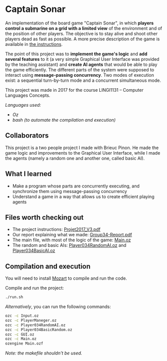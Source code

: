 # Captain Sonar
An implementation of the board game "Captain Sonar", in which **players control a submarine on a grid with a limited view** of the environment and of the position of other players. The objective is to stay alive and shoot other players dead as fast as possible. A more precise description of the game is available in [the instructions](https://github.com/sigustin/CaptainSonar/blob/master/Projet2017_v3.pdf).

The point of this project was to **implement the game's logic** and **add several features** to it (a very simple Graphical User Interface was provided by the teaching assistant) and **create AI agents** that would be able to play the game efficiently. The different parts of the system were supposed to interact using **message-passing concurrency**.
Two modes of execution exist: a sequential turn-by-turn mode and a concurrent simultaneous mode.

This project was made in 2017 for the course LINGI1131 &ndash; Computer Languages Concepts.

*Languages used:*
- *Oz*
- *bash (to automate the compilation and execution)*

## Collaborators
This project is a two people project I made with Brieuc Pinon. He made the game logic and improvements to the Graphical User Interface, while I made the agents (namely a random one and another one, called basic AI).

## What I learned
- Make a program whose parts are concurrently executing, and synchronize them using message-passing concurrency
- Understand a game in a way that allows us to create efficient playing agents

## Files worth checking out
- The project instructions: [Projet2017_V3.pdf](https://github.com/sigustin/CaptainSonar/blob/master/Projet2017_v3.pdf)
- Our report explaining what we made: [Group34-Report.pdf](https://github.com/sigustin/CaptainSonar/blob/master/Group34-Report.pdf)
- The main file, with most of the logic of the game: [Main.oz](https://github.com/sigustin/CaptainSonar/blob/master/Main.oz)
- The random and basic AIs: [Player034RandomAI.oz](https://github.com/sigustin/CaptainSonar/blob/master/Player034RandomAI.oz) and [Player034BasicAI.oz](https://github.com/sigustin/CaptainSonar/blob/master/Player034BasicAI.oz)

## Compilation and execution
You will need to install [Mozart](https://mozart.github.io/) to compile and run the code.

Compile and run the project:
```sh
./run.sh
```
*Alternatively*, you can run the following commands:
```sh
ozc -c Input.oz
ozc -c PlayerManeger.oz
ozc -c Player034RandomAI.oz
ozc -c Player034BasicRandom.oz
ozc -c GUI.oz
ozc -c Main.oz
ozengine Main.ozf
```

*Note: the makefile shouldn't be used.*
